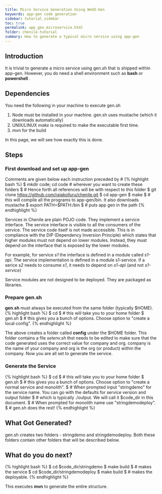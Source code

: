 ```yaml
---
title: Micro Service Generation Using WeGO-Gen
keywords: app-gen code generation 
sidebar: tutorial_sidebar
toc: true
permalink: app_gen_microservice.html
folder: chenile-tutorial
summary: How to generate a typical micro service using app-gen
---
```


## Introduction
It is trivial to generate a micro service using gen.sh that is shipped within app-gen. However, you do need a shell environment such as __bash__ or __powershell__ . 

## Dependencies
You need the following in your machine to execute gen.sh
1. Node must be installed in your machine. gen.sh uses mustache (which it downloads automatically)
2. UNIX/LINUX _make_ is required to make the executable first time. 
3. mvn for the build

In this page, we will see how exactly this is done.

## Steps
### First download and set up app-gen
Comments are given below each instruction preceded by #
{% highlight bash %}
$ mkdir code; cd code # wherever you want to create these folders
$ # Hence forth all references will be with respect to this folder
$ git clone https://github.com/rajakolluru/chenile.git
$ cd app-gen
$ make 
$ # this will compile all the programs to app-gen/bin. It also downloads mustache
$ export PATH=$PATH:<path-to-app-gen>/bin
$ # puts app gen in the path
{% endhighlight %}


Services in Chenile are plain POJO code. They implement a service interface. The service interface is visible to all the consumers of the service. The service code itself is not made accessible. This is in compliance with the DIP (Dependency Inversion Principle) which states that higher modules must not depend on lower modules. Instead, they must depend on the interface that is exposed by the lower modules. 

For example, for service _s1_ the interface is defined in a module called _s1-api_. The service implementation is defined in a module s1-service. If a serice _s2_ needs to consume _s1_, it needs to depend on _s1-api_ (and not _s1-service_)

Service modules are not designed to be deployed. They are packaged as libraries. 

### Prepare gen.sh 
__gen.sh__ must always be executed from the same folder (typically  $HOME). 
{% highlight bash %}
$ cd 
$ # this will take you to your home folder
$ gen.sh
$ # this gives you a bunch of options. Choose option to "create a local config".
{% endhighlight %}

The above creates a folder called __config__ under the $HOME folder. This folder contains a file _setenv.sh_ thst needs to be edited to make sure that the code generated uses the correct value for company and org. company is the name of your company and org is the org (or product) within the company. 
Now you are all set to generate the service.

### Generate the Service
{% highlight bash %}
$ cd 
$ # this will take you to your home folder
$ gen.sh
$ # this gives you a bunch of options. Choose option to "create a normal service and monolith".
$ # When prompted input "stringdemo" for the service name. You can go with the defaults for service version and output folder
$ # which is typically ./output. We will call it $code_dir in this document.
$ # When prompted for monolith name use "stringdemodeploy".
$ # gen.sh does the rest!
{% endhighlight %}

## What Got Generated?
gen.sh creates two  folders  - stringdemo and stringdemodeploy. Both these folders contain other folders that will be described below. 

## What do you do next?
{% highlight bash %}
$ cd $code_dir/stringdemo
$ make build
$ # makes the service 
$ cd $code_dir/stringdemodeploy
$ make build
$ # makes the deployable.
{% endhighlight %}

This executes __mvn__ to generate the entire structure. 






